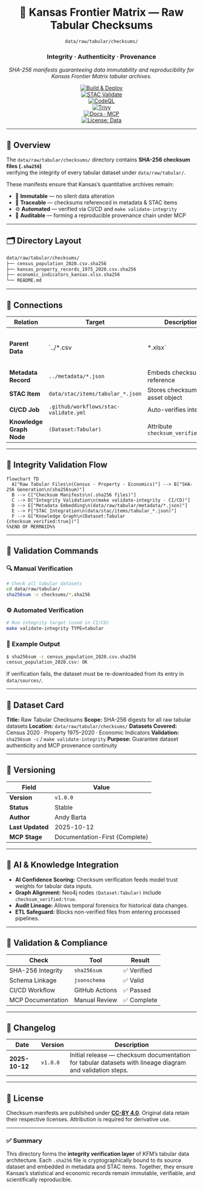 <div align="center">

# 🧾 Kansas Frontier Matrix — Raw Tabular Checksums  
`data/raw/tabular/checksums/`

### **Integrity · Authenticity · Provenance**  
*SHA-256 manifests guaranteeing data immutability and reproducibility for Kansas Frontier Matrix tabular archives.*

[![Build & Deploy](https://github.com/bartytime4life/Kansas-Frontier-Matrix/actions/workflows/site.yml/badge.svg)](../../../../.github/workflows/site.yml)  
[![STAC Validate](https://img.shields.io/badge/STAC-validate-teal)](../../../../.github/workflows/stac-validate.yml)  
[![CodeQL](https://github.com/bartytime4life/Kansas-Frontier-Matrix/actions/workflows/codeql.yml/badge.svg)](../../../../.github/workflows/codeql.yml)  
[![Trivy](https://github.com/bartytime4life/Kansas-Frontier-Matrix/actions/workflows/trivy.yml/badge.svg)](../../../../.github/workflows/trivy.yml)  
[![Docs · MCP](https://img.shields.io/badge/Docs-MCP-blueviolet)](../../../../docs/)  
[![License: Data](https://img.shields.io/badge/License-CC--BY%204.0-green)](../../../../LICENSE)

</div>

---

## 📘 Overview

The `data/raw/tabular/checksums/` directory contains **SHA-256 checksum files (`.sha256`)**  
verifying the integrity of every tabular dataset under `data/raw/tabular/`.  

These manifests ensure that Kansas’s quantitative archives remain:
- 🔐 **Immutable** — no silent data alteration  
- 🔗 **Traceable** — checksums referenced in metadata & STAC items  
- ⚙️ **Automated** — verified via CI/CD and `make validate-integrity`  
- 🧾 **Auditable** — forming a reproducible provenance chain under MCP

---

## 🗂️ Directory Layout

```bash
data/raw/tabular/checksums/
├── census_population_2020.csv.sha256
├── kansas_property_records_1975_2020.csv.sha256
├── economic_indicators_kansas.xlsx.sha256
└── README.md
````

---

## 🔗 Connections

| Relation                 | Target                                | Description                        |                                       |
| ------------------------ | ------------------------------------- | ---------------------------------- | ------------------------------------- |
| **Parent Data**          | `../*.csv                             | *.xlsx`                            | Source tabular dataset being verified |
| **Metadata Record**      | `../metadata/*.json`                  | Embeds checksum reference          |                                       |
| **STAC Item**            | `data/stac/items/tabular_*.json`      | Stores checksum in asset object    |                                       |
| **CI/CD Job**            | `.github/workflows/stac-validate.yml` | Auto-verifies integrity            |                                       |
| **Knowledge Graph Node** | `(Dataset:Tabular)`                   | Attribute `checksum_verified:true` |                                       |

---

## 🧭 Integrity Validation Flow

```mermaid
flowchart TD
  A["Raw Tabular Files\n(Census · Property · Economics)"] --> B["SHA-256 Generation\n(sha256sum)"]
  B --> C["Checksum Manifests\n(.sha256 files)"]
  C --> D["Integrity Validation\n(make validate-integrity · CI/CD)"]
  D --> E["Metadata Embedding\n(data/raw/tabular/metadata/*.json)"]
  E --> F["STAC Integration\n(data/stac/items/tabular_*.json)"]
  F --> G["Knowledge Graph\n(Dataset:Tabular {checksum_verified:true})"]
%%END OF MERMAID%%
```

---

## 🧪 Validation Commands

### 🔍 Manual Verification

```bash
# Check all tabular datasets
cd data/raw/tabular/
sha256sum -c checksums/*.sha256
```

### ⚙️ Automated Verification

```bash
# Run integrity target (used in CI/CD)
make validate-integrity TYPE=tabular
```

### 🧮 Example Output

```bash
$ sha256sum -c census_population_2020.csv.sha256
census_population_2020.csv: OK
```

If verification fails, the dataset must be re-downloaded from its entry in `data/sources/`.

---

## 🧾 Dataset Card

**Title:** Raw Tabular Checksums
**Scope:** SHA-256 digests for all raw tabular datasets
**Location:** `data/raw/tabular/checksums/`
**Datasets Covered:** Census 2020 · Property 1975–2020 · Economic Indicators
**Validation:** `sha256sum -c` / `make validate-integrity`
**Purpose:** Guarantee dataset authenticity and MCP provenance continuity

---

## 🧱 Versioning

| Field            | Value                          |
| ---------------- | ------------------------------ |
| **Version**      | `v1.0.0`                       |
| **Status**       | Stable                         |
| **Author**       | Andy Barta                     |
| **Last Updated** | 2025-10-12                     |
| **MCP Stage**    | Documentation-First (Complete) |

---

## 🧠 AI & Knowledge Integration

* **AI Confidence Scoring:** Checksum verification feeds model trust weights for tabular data inputs.
* **Graph Alignment:** Neo4j nodes `(Dataset:Tabular)` include `checksum_verified:true`.
* **Audit Lineage:** Allows temporal forensics for historical data changes.
* **ETL Safeguard:** Blocks non-verified files from entering processed pipelines.

---

## 🧩 Validation & Compliance

| Check             | Tool           | Result     |
| ----------------- | -------------- | ---------- |
| SHA-256 Integrity | `sha256sum`    | ✅ Verified |
| Schema Linkage    | `jsonschema`   | ✅ Valid    |
| CI/CD Workflow    | GitHub Actions | ✅ Passed   |
| MCP Documentation | Manual Review  | ✅ Complete |

---

## 🧩 Changelog

| Date           | Version  | Description                                                                                              |
| -------------- | -------- | -------------------------------------------------------------------------------------------------------- |
| **2025-10-12** | `v1.0.0` | Initial release — checksum documentation for tabular datasets with lineage diagram and validation steps. |

---

## 🪪 License

Checksum manifests are published under **[CC-BY 4.0](https://creativecommons.org/licenses/by/4.0/)**.
Original data retain their respective licenses. Attribution is required for derivative use.

---

### ✅ Summary

This directory forms the **integrity verification layer** of KFM’s tabular data architecture.
Each `.sha256` file is cryptographically bound to its source dataset and embedded in metadata and STAC items.
Together, they ensure Kansas’s statistical and economic records remain immutable, verifiable, and scientifically reproducible.

```
